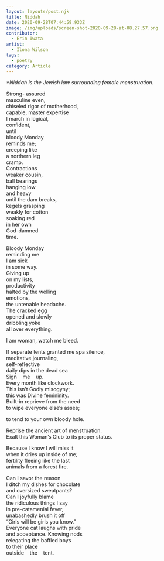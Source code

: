 ```yaml
---
layout: layouts/post.njk
title: Niddah
date: 2020-09-28T07:44:59.933Z
image: /img/uploads/screen-shot-2020-09-28-at-08.27.57.png
contributor:
  - Erin Iwata
artist:
  - Ilona Wilson
tags:
  - poetry
category: Article
---
```

*\*Niddah is the Jewish law surrounding female menstruation.*

Strong- assured\
masculine even,\
chiseled rigor of motherhood,\
capable, master expertise\
I march in logical,\
confident,\
until\
bloody Monday\
reminds me;\
creeping like\
a northern leg\
cramp.\
Contractions\
weaker cousin,\
ball bearings\
hanging low\
and heavy\
until the dam breaks,\
kegels grasping\
weakly for cotton\
soaking red\
in her own\
God-damned\
time.

Bloody Monday\
reminding me\
I am sick\
in some way.\
Giving up\
on my lists,\
productivity\
halted by the welling\
emotions,\
the untenable headache.\
The cracked egg\
opened and slowly\
dribbling yoke\
all over everything.

I am woman, watch me bleed.

If separate tents granted me spa silence,\
meditative journaling,\
self-reflective\
daily dips in the dead sea\
Sign&nbsp;&nbsp;&nbsp;&nbsp;me&nbsp;&nbsp;&nbsp;&nbsp;up.\
Every month like clockwork.\
This isn’t Godly misogyny;\
this was Divine femininity.\
Built-in reprieve from the need\
to wipe everyone else’s asses;

to tend to your own bloody hole.

Reprise the ancient art of menstruation.\
Exalt this Woman’s Club to its proper status.

Because I know I will miss it\
when it dries up inside of me;\
fertility fleeing like the last\
animals from a forest fire.

Can I savor the reason\
I ditch my dishes for chocolate\
and oversized sweatpants?\
Can I joyfully blame\
the ridiculous things I say\
in pre-catamenial fever,\
unabashedly brush it off\
“Girls will be girls you know.”\
Everyone cat laughs with pride\
and acceptance. Knowing nods\
relegating the baffled boys\
to their place\
outside&nbsp;&nbsp;&nbsp;&nbsp;the&nbsp;&nbsp;&nbsp;&nbsp;tent.
